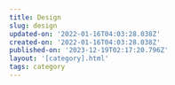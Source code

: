 ```yaml
---
title: Design
slug: design
updated-on: '2022-01-16T04:03:28.038Z'
created-on: '2022-01-16T04:03:28.038Z'
published-on: '2023-12-19T02:17:20.796Z'
layout: '[category].html'
tags: category
---
```



